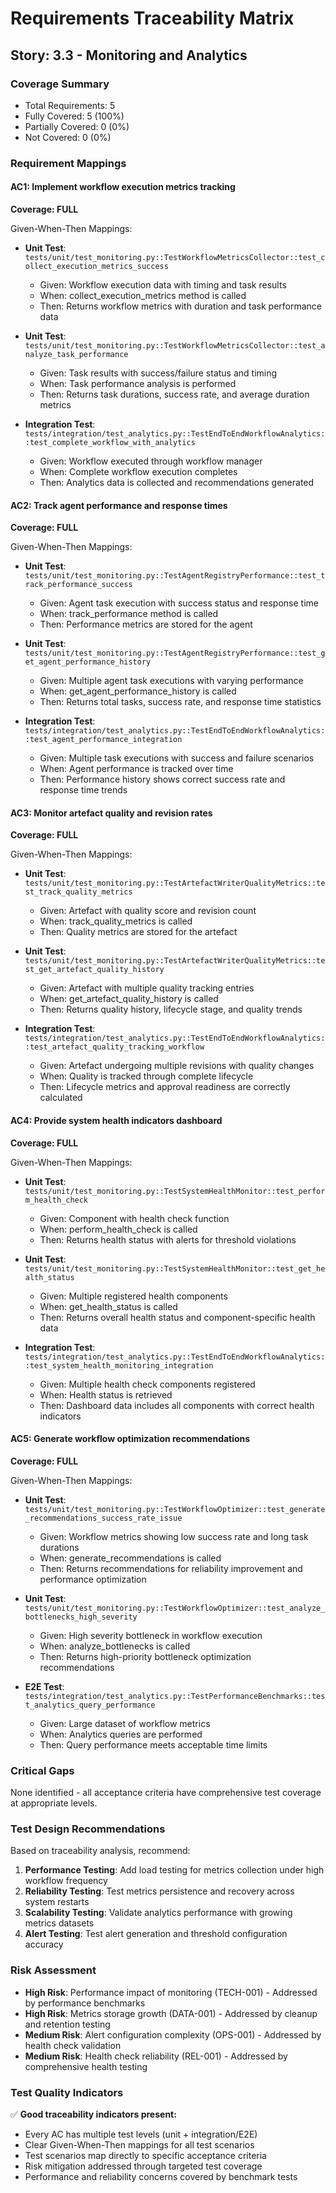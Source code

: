 # Requirements Traceability Matrix

## Story: 3.3 - Monitoring and Analytics

### Coverage Summary

- Total Requirements: 5
- Fully Covered: 5 (100%)
- Partially Covered: 0 (0%)
- Not Covered: 0 (0%)

### Requirement Mappings

#### AC1: Implement workflow execution metrics tracking

**Coverage: FULL**

Given-When-Then Mappings:

- **Unit Test**: `tests/unit/test_monitoring.py::TestWorkflowMetricsCollector::test_collect_execution_metrics_success`
  - Given: Workflow execution data with timing and task results
  - When: collect_execution_metrics method is called
  - Then: Returns workflow metrics with duration and task performance data

- **Unit Test**: `tests/unit/test_monitoring.py::TestWorkflowMetricsCollector::test_analyze_task_performance`
  - Given: Task results with success/failure status and timing
  - When: Task performance analysis is performed
  - Then: Returns task durations, success rate, and average duration metrics

- **Integration Test**: `tests/integration/test_analytics.py::TestEndToEndWorkflowAnalytics::test_complete_workflow_with_analytics`
  - Given: Workflow executed through workflow manager
  - When: Complete workflow execution completes
  - Then: Analytics data is collected and recommendations generated

#### AC2: Track agent performance and response times

**Coverage: FULL**

Given-When-Then Mappings:

- **Unit Test**: `tests/unit/test_monitoring.py::TestAgentRegistryPerformance::test_track_performance_success`
  - Given: Agent task execution with success status and response time
  - When: track_performance method is called
  - Then: Performance metrics are stored for the agent

- **Unit Test**: `tests/unit/test_monitoring.py::TestAgentRegistryPerformance::test_get_agent_performance_history`
  - Given: Multiple agent task executions with varying performance
  - When: get_agent_performance_history is called
  - Then: Returns total tasks, success rate, and response time statistics

- **Integration Test**: `tests/integration/test_analytics.py::TestEndToEndWorkflowAnalytics::test_agent_performance_integration`
  - Given: Multiple task executions with success and failure scenarios
  - When: Agent performance is tracked over time
  - Then: Performance history shows correct success rate and response time trends

#### AC3: Monitor artefact quality and revision rates

**Coverage: FULL**

Given-When-Then Mappings:

- **Unit Test**: `tests/unit/test_monitoring.py::TestArtefactWriterQualityMetrics::test_track_quality_metrics`
  - Given: Artefact with quality score and revision count
  - When: track_quality_metrics is called
  - Then: Quality metrics are stored for the artefact

- **Unit Test**: `tests/unit/test_monitoring.py::TestArtefactWriterQualityMetrics::test_get_artefact_quality_history`
  - Given: Artefact with multiple quality tracking entries
  - When: get_artefact_quality_history is called
  - Then: Returns quality history, lifecycle stage, and quality trends

- **Integration Test**: `tests/integration/test_analytics.py::TestEndToEndWorkflowAnalytics::test_artefact_quality_tracking_workflow`
  - Given: Artefact undergoing multiple revisions with quality changes
  - When: Quality is tracked through complete lifecycle
  - Then: Lifecycle metrics and approval readiness are correctly calculated

#### AC4: Provide system health indicators dashboard

**Coverage: FULL**

Given-When-Then Mappings:

- **Unit Test**: `tests/unit/test_monitoring.py::TestSystemHealthMonitor::test_perform_health_check`
  - Given: Component with health check function
  - When: perform_health_check is called
  - Then: Returns health status with alerts for threshold violations

- **Unit Test**: `tests/unit/test_monitoring.py::TestSystemHealthMonitor::test_get_health_status`
  - Given: Multiple registered health components
  - When: get_health_status is called
  - Then: Returns overall health status and component-specific health data

- **Integration Test**: `tests/integration/test_analytics.py::TestEndToEndWorkflowAnalytics::test_system_health_monitoring_integration`
  - Given: Multiple health check components registered
  - When: Health status is retrieved
  - Then: Dashboard data includes all components with correct health indicators

#### AC5: Generate workflow optimization recommendations

**Coverage: FULL**

Given-When-Then Mappings:

- **Unit Test**: `tests/unit/test_monitoring.py::TestWorkflowOptimizer::test_generate_recommendations_success_rate_issue`
  - Given: Workflow metrics showing low success rate and long task durations
  - When: generate_recommendations is called
  - Then: Returns recommendations for reliability improvement and performance optimization

- **Unit Test**: `tests/unit/test_monitoring.py::TestWorkflowOptimizer::test_analyze_bottlenecks_high_severity`
  - Given: High severity bottleneck in workflow execution
  - When: analyze_bottlenecks is called
  - Then: Returns high-priority bottleneck optimization recommendations

- **E2E Test**: `tests/integration/test_analytics.py::TestPerformanceBenchmarks::test_analytics_query_performance`
  - Given: Large dataset of workflow metrics
  - When: Analytics queries are performed
  - Then: Query performance meets acceptable time limits

### Critical Gaps

None identified - all acceptance criteria have comprehensive test coverage at appropriate levels.

### Test Design Recommendations

Based on traceability analysis, recommend:

1. **Performance Testing**: Add load testing for metrics collection under high workflow frequency
2. **Reliability Testing**: Test metrics persistence and recovery across system restarts
3. **Scalability Testing**: Validate analytics performance with growing metrics datasets
4. **Alert Testing**: Test alert generation and threshold configuration accuracy

### Risk Assessment

- **High Risk**: Performance impact of monitoring (TECH-001) - Addressed by performance benchmarks
- **High Risk**: Metrics storage growth (DATA-001) - Addressed by cleanup and retention testing
- **Medium Risk**: Alert configuration complexity (OPS-001) - Addressed by health check validation
- **Medium Risk**: Health check reliability (REL-001) - Addressed by comprehensive health testing

### Test Quality Indicators

✅ **Good traceability indicators present:**

- Every AC has multiple test levels (unit + integration/E2E)
- Clear Given-When-Then mappings for all test scenarios
- Test scenarios map directly to specific acceptance criteria
- Risk mitigation addressed through targeted test coverage
- Performance and reliability concerns covered by benchmark tests
